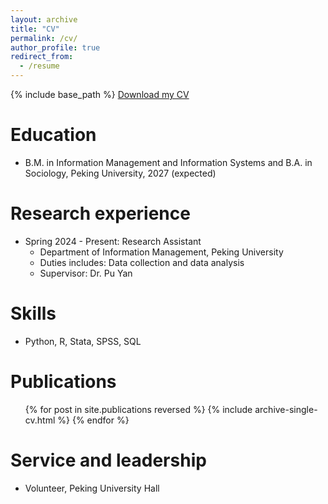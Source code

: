 ```yaml
---
layout: archive
title: "CV"
permalink: /cv/
author_profile: true
redirect_from:
  - /resume
---
```


{% include base_path %}
[Download my CV](../files/cv.pdf)


Education
======
* B.M. in Information Management and Information Systems and B.A. in Sociology, Peking University, 2027 (expected)

Research experience
======
* Spring 2024 - Present: Research Assistant
  * Department of Information Management, Peking University
  * Duties includes: Data collection and data analysis
  * Supervisor: Dr. Pu Yan
  
Skills
======
* Python, R, Stata, SPSS, SQL

Publications
======
  <ul>{% for post in site.publications reversed %}
    {% include archive-single-cv.html %}
  {% endfor %}</ul>
  
Service and leadership
======
* Volunteer, Peking University Hall

